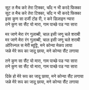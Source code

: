 <p class="large-font">
सूट त मैच करे तेरा टिक्का, चाँद न भी करदे फिक्का <br>
सूट त मैच करे तेरा टिक्का, चाँद न भी करदे फिक्का <br>
इसा कुण सा दर्जी टोह री, र करे डिज़ाइन न्यारा <br>
तने कुण सा सैंट यो मारा, गाम पाच्छे पड ग्या सारा <br>

मर जाणे मेरा रंग गुलाब्बी, चाल इसी जणू चले शराबी <br>
मर जाणे मेरा रंग गुलाब्बी, चाल इसी जणू चले शराबी<br>
ओरिज्नल स मेरी ब्यूट्टि, मने कोन्या मेकप लाया<br>
जळे मेरे रूप का जादू छाया, मने कोन्या सैंट लगाया<br>

तने कुण सा सैंट यो मारा, गाम पाच्छे पड ग्या सारा<br>
तने कुण सा सैंट यो मारा, गाम पाच्छे पड ग्या सारा<br>

दिके हो मेरे रूप का जादू छाया, मने कोन्या सैंट लगाया<br>
जळे मेरे रूप का जादू छाया, मने कोन्या सैंट लगाया<br>
</p>
